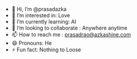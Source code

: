 - 👋 Hi, I’m @prasadazka
- 👀 I’m interested in: Love
- 🌱 I’m currently learning: AI
- 💞️ I’m looking to collaborate : Anywhere anytime
- 📫 How to reach me : prasadrao@azkashine.com
- 😄 Pronouns: He
- ⚡ Fun fact: Nothing to Loose

<!---
prasadazka/prasadazka is a ✨ special ✨ repository because its `README.md` (this file) appears on your GitHub profile.
You can click the Preview link to take a look at your changes.
--->
